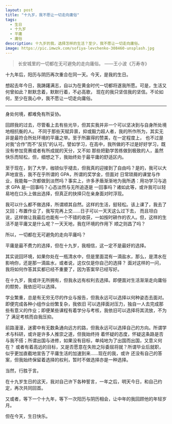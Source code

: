 ```yaml
---
layout: post
title: "十九岁，我不愿让一切走向庸俗"
tags:
  - 生日
  - 十九岁
  - 平庸
  - 庸俗
description: 十九岁的我，选择怎样的生活？至少，我不愿让一切走向庸俗。
image: https://pic.imwzk.com/sofiya-levchenko-308460-unsplash.jpg
---
```


> 长安城里的一切都在无可避免的走向庸俗。 ——王小波《万寿寺》

十九年后，阳历与阴历再次重合在同一天。今天，是我的生日。

想起去年今日，我踌躇满志，自以为在黄金时代一切都将遂我所愿。可是，生活又何曾如此？默默念着，默默行着，不必高歌，
现在的我只坚信我的坚信。不论如何，至少在我心中，我不愿让一切走向庸俗。

---

身处何境，都难免有所妥协。

回顾我的过去，尽管看上去有些光华，但其实我并非一个可以坚决到与自身所处境地相抗衡的人。
不同于那些天赋异禀，抑或毅力超人者，我的所作所为，其实无非是最符合所处环境的平庸之举。至于所赢得的赞美，在一定程度上，
也不过是对我“合作”而不“反抗”的认可。譬如学习，在高中，我所做的不过是好好学习，既没有参加竞赛或者有所成就的天分，又不如
那些把勤学苦练做到极致的人，虽然快乐而轻松，但，细想之下，我始终处于最平庸的舒适区内。

至于现在，到了大学，枷锁似乎褪去，但我真的迎接到了自由吗？是的，我可以大声地宣告，我不在乎所谓的 GPA，所谓的奖学金，但面对
日常琐屑的课堂与作业，我能每一次都做到淡然吗？事实上，许多矛盾渐渐地为我所遇：用功学习与追求 GPA 是一回事吗？心态淡然与无所追逐是
一回事吗？诸如此等，或许我可以轻易地在口头上做出选择，但真正的抉择只在亲身面对时浮现。

我可以什么都不做选择，所谓顺其自然。这样的生活，挺轻松。该上课了，我去了又回；布置作业了，我写完再上交……日子可以一天天这么过下去，
而且坦白说，这样做让我最后也能有一个不错的收获，一如按时耕作的农人。但，这样的生活不是平庸又是什么呢？一天天地，我在环境的作用下
顺之则昌了吗？

所以，一切都在无可避免的走向平庸吗？

平庸是最不费力的选择，但在十九岁，我相信，这一定不是最好的选择。

其实说回环境，如果你处在一瓶清水中，但是里面混有一滴盐水，那么，是清水在影响你，还是那一滴盐水，或者说，这仅仅是你自己的选择？
面对这样的一问，我将如何作答其实都已经不重要了，因为答案早已经写好。

在十九岁，我或许无所拥有，但我永远有权利去选择。即便面对生活渐渐走向庸俗的颓势，我依旧可以选择。

学业繁重，总是有无穷无尽的作业与报告，但我永远可以选择以何种姿态去面对。即便完成各种小组作业纷繁复杂，我依旧
可以选择面对压力，独自一人去完成那些有意义的作业；即便某些课程有着学分与考核，我依旧可以选择将其流放，不为了
满足考核而自我压抑。

前路漫漫，迷雾中有无数条通向远方的路，但我永远可以选择自己的方向。所谓学术与科研，或许是许多人推崇之道，但我始终持
着怀疑的态度，怀疑这条路是否与我不搭；所谓出国与进修，如果没有目标，单纯地为了出国而出国，又意义何在？
或者有着高远的目标，又是否愿意在失败之际委屈将就？所谓毕业后就职，似乎更加直截地宣告了平庸生活的加速到来……现在的我，或许
还没有自己的答案，但我始终保留着选择的权利，暂时不做选择亦是一种选择。

当然，行胜于言。

在十九岁生日的这天，我对自己许下各种誓言，一年之后，明天今日，和自己约定，再次共同回首。

又或者，等下一个十九年，等下一次阳历与阴历相会，让中年的我回顾他的年轻岁月。

但在今天，生日快乐。
